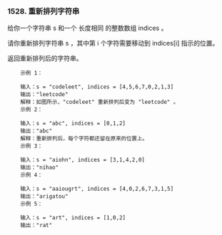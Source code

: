 ### 1528. 重新排列字符串



给你一个字符串 s 和一个 长度相同 的整数数组 indices 。

请你重新排列字符串 s ，其中第 i 个字符需要移动到 indices[i] 指示的位置。

返回重新排列后的字符串。

 
```
    示例 1：

    输入：s = "codeleet", indices = [4,5,6,7,0,2,1,3]
    输出："leetcode"
    解释：如图所示，"codeleet" 重新排列后变为 "leetcode" 。
    示例 2：
    
    输入：s = "abc", indices = [0,1,2]
    输出："abc"
    解释：重新排列后，每个字符都还留在原来的位置上。
    示例 3：
    
    输入：s = "aiohn", indices = [3,1,4,2,0]
    输出："nihao"
    示例 4：
    
    输入：s = "aaiougrt", indices = [4,0,2,6,7,3,1,5]
    输出："arigatou"
    示例 5：
    
    输入：s = "art", indices = [1,0,2]
    输出："rat"
```